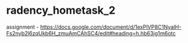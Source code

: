 # radency_hometask_2

assignment - https://docs.google.com/document/d/1exPlVP8C1NyaIH-Fs2nyb2l6zqUkb6H_zmuAmCAhSC4/edit#heading=h.hb63ig1m6otc